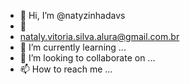 - 👋 Hi, I’m @natyzinhadavs
- 👀 
- nataly.vitoria.silva.alura@gmail.com.br
- 🌱 I’m currently learning ...
- 💞️ I’m looking to collaborate on ...
- 📫 How to reach me ...

<!---
natyzinhadavs/natyzinhadavs is a ✨ special ✨ repository because its `README.md` (this file) appears on your GitHub profile.
You can click the Preview link to take a look at your changes.
--->
